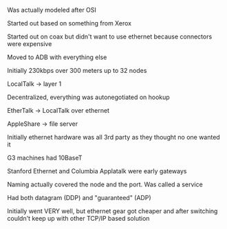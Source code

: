 Was actually modeled after OSI

Started out based on something from Xerox

Started out on coax but didn't want to use ethernet because connectors were expensive

Moved to ADB with everything else

Initially 230kbps over 300 meters up to 32 nodes

LocalTalk -> layer 1

Decentralized, everything was autonegotiated on hookup

EtherTalk -> LocalTalk over ethernet

AppleShare -> file server

Initially ethernet hardware was all 3rd party as they thought no one wanted it

G3 machines had 10BaseT

Stanford Ethernet and Columbia Applatalk were early gateways

Naming actually covered the node and the port. Was called a service

Had both datagram (DDP) and "guaranteed" (ADP)

Initially went VERY well, but ethernet gear got cheaper and after switching couldn't keep up with other TCP/IP based solution
